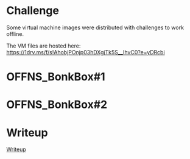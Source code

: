 # Challenge

Some virtual machine images were distributed with challenges to work offline.

The VM files are hosted here: <https://1drv.ms/f/s!AhobjPOnjp03hDXgjTk5S__IhvC0?e=yDRcbi>

# OFFNS_BonkBox#1

# OFFNS_BonkBox#2

# Writeup

[Writeup](WRITEUP.md)
